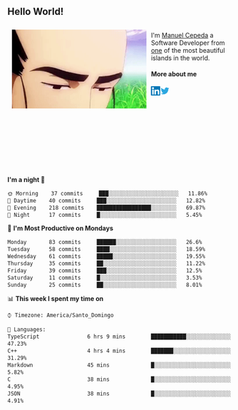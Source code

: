 <h2> Hello World!</h2>

<div style="display:inline-block">
  <img alt="Ah, I see you're a man of culture as well" align="left" width="60%" style="margin: 10px" src="https://raw.githubusercontent.com/mecm1993/mecm1993/master/assets/background.gif">

  I'm [Manuel Cepeda](https://manuelcepeda.dev) a Software Developer from [one](https://en.wikipedia.org/wiki/Dominican_Republic) of the most beautiful islands in the world.

  #### More about me

  <a href="https://www.linkedin.com/in/manuel-cepeda-0336a999/">
    <img align="left" alt="Manuel Cepeda | LinkedIn" width="21px" src="https://raw.githubusercontent.com/mecm1993/mecm1993/master/assets/linkedin.svg" />
  </a>
  <a href="https://twitter.com/mecm1993">
    <img align="left" alt="Manuel Cepeda | Twitter" width="21px" src="https://raw.githubusercontent.com/mecm1993/mecm1993/master/assets/twitter.svg" />
  </a>
  <br />
  <br />
  <br />
  <br />
  <br />
  <br />
  <br />
  <br />
  <br />
  <br />
  <br />
</div>

<!--START_SECTION:waka-->
**I'm a night 🦉** 

```text
🌞 Morning    37 commits     ███░░░░░░░░░░░░░░░░░░░░░░   11.86% 
🌆 Daytime    40 commits     ███░░░░░░░░░░░░░░░░░░░░░░   12.82% 
🌃 Evening    218 commits    █████████████████░░░░░░░░   69.87% 
🌙 Night      17 commits     █░░░░░░░░░░░░░░░░░░░░░░░░   5.45%

```
📅 **I'm Most Productive on Mondays** 

```text
Monday       83 commits     ██████░░░░░░░░░░░░░░░░░░░   26.6% 
Tuesday      58 commits     ████░░░░░░░░░░░░░░░░░░░░░   18.59% 
Wednesday    61 commits     █████░░░░░░░░░░░░░░░░░░░░   19.55% 
Thursday     35 commits     ██░░░░░░░░░░░░░░░░░░░░░░░   11.22% 
Friday       39 commits     ███░░░░░░░░░░░░░░░░░░░░░░   12.5% 
Saturday     11 commits     █░░░░░░░░░░░░░░░░░░░░░░░░   3.53% 
Sunday       25 commits     ██░░░░░░░░░░░░░░░░░░░░░░░   8.01%

```


📊 **This week I spent my time on** 

```text
⌚︎ Timezone: America/Santo_Domingo

💬 Languages: 
TypeScript               6 hrs 9 mins        ███████████░░░░░░░░░░░░░░   47.23% 
C++                      4 hrs 4 mins        ███████░░░░░░░░░░░░░░░░░░   31.29% 
Markdown                 45 mins             █░░░░░░░░░░░░░░░░░░░░░░░░   5.82% 
C                        38 mins             █░░░░░░░░░░░░░░░░░░░░░░░░   4.95% 
JSON                     38 mins             █░░░░░░░░░░░░░░░░░░░░░░░░   4.91%

```


<!--END_SECTION:waka-->